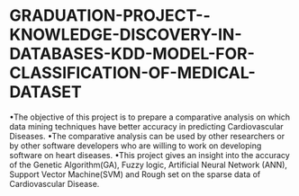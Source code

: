 # GRADUATION-PROJECT--KNOWLEDGE-DISCOVERY-IN-DATABASES-KDD-MODEL-FOR-CLASSIFICATION-OF-MEDICAL-DATASET

•The objective of this project is to prepare a comparative analysis on which data mining techniques have better accuracy in predicting Cardiovascular Diseases.
•The comparative analysis can be used by other researchers or by other software developers who are willing to work on developing software on heart diseases. 
•This project gives an insight into the accuracy of the Genetic Algorithm(GA), Fuzzy logic, Artificial Neural Network (ANN), Support Vector Machine(SVM) and Rough set on the sparse data of Cardiovascular Disease.
